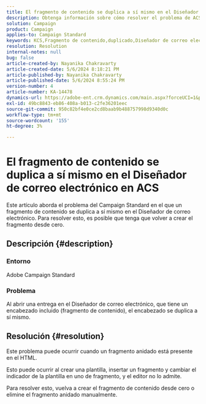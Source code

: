 ```yaml
---
title: El fragmento de contenido se duplica a sí mismo en el Diseñador de correo electrónico en ACS
description: Obtenga información sobre cómo resolver el problema de ACS en el que un fragmento de contenido se duplica debido a un fragmento anidado en el HTML.
solution: Campaign
product: Campaign
applies-to: Campaign Standard
keywords: KCS,Fragmento de contenido,duplicado,Diseñador de correo electrónico,Campaign Standard, ACS
resolution: Resolution
internal-notes: null
bug: false
article-created-by: Nayanika Chakravarty
article-created-date: 5/6/2024 8:18:21 PM
article-published-by: Nayanika Chakravarty
article-published-date: 5/6/2024 8:55:24 PM
version-number: 4
article-number: KA-14478
dynamics-url: https://adobe-ent.crm.dynamics.com/main.aspx?forceUCI=1&pagetype=entityrecord&etn=knowledgearticle&id=231607c5-e50b-ef11-9f8a-6045bd0065b6
exl-id: 49bc8843-eb86-408a-b013-c2fe36201eec
source-git-commit: 950c82bf4e0ce2cd8baab9b488757998d9340d0c
workflow-type: tm+mt
source-wordcount: '155'
ht-degree: 3%

---
```


# El fragmento de contenido se duplica a sí mismo en el Diseñador de correo electrónico en ACS


Este artículo aborda el problema del Campaign Standard en el que un fragmento de contenido se duplica a sí mismo en el Diseñador de correo electrónico. Para resolver esto, es posible que tenga que volver a crear el fragmento desde cero.

## Descripción {#description}


### <b>Entorno</b>

Adobe Campaign Standard

### <b>Problema</b>

Al abrir una entrega en el Diseñador de correo electrónico, que tiene un encabezado incluido (fragmento de contenido), el encabezado se duplica a sí mismo.


## Resolución {#resolution}


Este problema puede ocurrir cuando un fragmento anidado está presente en el HTML.

Esto puede ocurrir al crear una plantilla, insertar un fragmento y cambiar el indicador de la plantilla en uno de fragmento, y el editor no lo admite.

Para resolver esto, vuelva a crear el fragmento de contenido desde cero o elimine el fragmento anidado manualmente.
